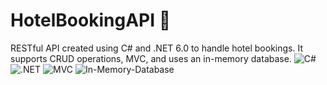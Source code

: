 # HotelBookingAPI 🏨

RESTful API created using C# and .NET 6.0 to handle hotel bookings. It supports CRUD operations, MVC, and uses an in-memory database. 
![C#](https://img.shields.io/badge/C#-%23323330.svg?style=for-the-badge&logo=c#&logoColor=%23F7DF1E)
![.NET](https://img.shields.io/badge/.NET-%2320232a.svg?style=for-the-badge&logo=react&logoColor=#03adfc)
![MVC](https://img.shields.io/badge/MVC-%23E34F26.svg?style=for-the-badge&logo=html5&logoColor=white)
![In-Memory-Database](https://img.shields.io/badge/Databases-%231572B6.svg?style=for-the-badge&logo=css3&logoColor=white)
